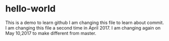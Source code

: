 # hello-world
This is a demo to learn github
I am changing this file to learn about commit.
I am changing this file a second time in April 2017.
I am changing again on May 10,2017 to make different from master.
